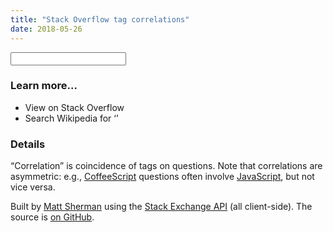 ```yaml
---
title: "Stack Overflow tag correlations"
date: 2018-05-26
---
```


<div id="form">
    <link href="/css/stack.css" rel="stylesheet">
    <link href="/css/jquery-ui.css" rel="stylesheet" />
    <input type="text" name="tag" id="tag" /><br />
    <span id="popular"></span>
</div>

<div id="tag-correlations"></div>

<div id="tag-links">
<h3>Learn more...</h3>
<p>
<ul>
    <li><a id="so" class="up-and-out" target="_blank">View <span class="tag-name tag"></span> on <span class="site-name">Stack Overflow</span></a>
    <li><a id="wikipedia" class="up-and-out" target="_blank">Search Wikipedia for ‘<span class="tag-name"></span>’</a>
</ul>
</p>
</div>

### Details

“Correlation” is coincidence of tags on questions. Note that correlations are asymmetric:
e.g., <a href="#stackoverflow/coffeescript">CoffeeScript</a> questions often involve <a href="#stackoverflow/javascript">JavaScript</a>, but not vice versa.

Built by <a href="http://clipperhouse.com/about/">Matt Sherman</a> using the <a href="http://api.stackexchange.com">Stack Exchange API</a> (all client-side). The source is <a href="https://github.com/clipperhouse/stack-correlation">on GitHub</a>.    

<script src="https://ajax.googleapis.com/ajax/libs/jquery/2.1.4/jquery.min.js"></script>
<script src="https://ajax.googleapis.com/ajax/libs/jqueryui/1.11.4/jquery-ui.min.js"></script>
<script src="https://cdnjs.cloudflare.com/ajax/libs/mustache.js/2.1.3/mustache.min.js"></script>
<script src="/js/stack.js"></script>
<script id="correlations-tmpl" type="text/template">
    {{#correlations}}
    <div>
        <a class="tag" title="View correlations for “{{tag}}”" href="{{href}}">{{tag}}</a>
        <span class="c">{{correlation}}</span>
    </div>
    {{/correlations}}
</script>
